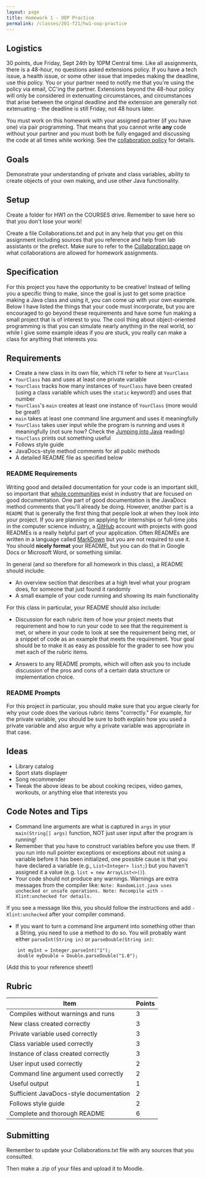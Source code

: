 ```yaml
---
layout: page
title: Homework 1 - OOP Practice
permalink: /classes/201-f21/hw1-oop-practice
---
```


## Logistics
30 points, due Friday, Sept 24th by 10PM Central time. Like all assignments, there is a 48-hour, no questions asked extensions policy. If you have a tech issue, a health issue, or some other issue that impedes making the deadline, use this policy. You or your partner need to notify me that you're using the policy via email, CC'ing the partner. Extensions beyond the 48-hour policy will only be considered in extenuating circumstances, and circumstances that arise between the original deadline and the extension are generally not extenuating - the deadline is still Friday, not 48 hours later.

You must work on this homework with your assigned partner (if you have one) via pair programming. That means that you cannot write **any** code without your partner and you must both be fully engaged and discussing the code at all times while working. See the [collaboration policy](collaboration) for details.

## Goals
Demonstrate your understanding of private and class variables, ability to create objects of your own making, and use other Java functionality.

## Setup
Create a folder for HW1 on the COURSES drive. Remember to save here so that you don't lose your work!

Create a file Collaborations.txt and put in any help that you get on this assignment including sources that you reference and help from lab assistants or the prefect. Make sure to refer to the [Collaboration page](collaboration) on what collaborations are allowed for homework assignments.

## Specification
For this project you have the opportunity to be creative! Instead of telling you a specific thing to make, since the goal is just to get some practice making a Java class and using it, you can come up with your own example. Below I have listed the things that your code must incorporate, but you are encouraged to go beyond these requirements and have some fun making a small project that is of interest to you. The cool thing about object-oriented programming is that you can simulate nearly anything in the real world, so while I give some example ideas if you are stuck, you really can make a class for anything that interests you.

## Requirements
* Create a new class in its own file, which I'll refer to here at `YourClass`
* `YourClass` has and uses at least one private variable
* `YourClass` tracks how many instances of `YourClass` have been created (using a class variable which uses the `static` keyword!) and uses that number
* `YourClass`'s `main` creates at least one instance of `YourClass` (more would be great!)
* `main` takes at least one command line argument and uses it meaningfully
* `YourClass` takes user input while the program is running and uses it meaningfully (not sure how? Check the [Jumping into Java](jumping_java) reading)
* `YourClass` prints out something useful 
* Follows style guide
* JavaDocs-style method comments for all public methods
* A detailed README file as specified below

### README Requirements
Writing good and detailed documentation for your code is an important skill, so important that [whole communities](https://www.writethedocs.org/) exist in industry that are focused on good documentation. 
One part of good documentation is the JavaDocs method comments that you'll already be doing. 
However, another part is a ```README``` that is generally the first thing that people look at when they look into your project.
If you are planning on applying for internships or full-time jobs in the computer science industry, a [GitHub](https://github.com/) account with projects with good READMEs is a really helpful part of your application. 
Often READMEs are written in a language called [MarkDown](https://www.markdownguide.org/) but you are not required to use it.
You should **nicely format** your README, but you can do that in Google Docs or Microsoft Word, or something similar.

In general (and so therefore for all homework in this class), a README should include:

* An overview section that describes at a high level what your program does, for someone that just found it randomly
* A small example of your code running and showing its main functionality

For this class in particular, your README should also include:

* Discussion for each rubric item of how your project meets that requirement and how to run your code to see that the requirement is met, or where in your code to look at see the requirement being met, or a snippet of code as an example that meets the requirement. Your goal should be to make it as easy as possible for the grader to see how you met each of the rubric items.

* Answers to any README prompts, which will often ask you to include discussion of the pros and cons of a certain data structure or implementation choice. 

### README Prompts
For this project in particular, you should make sure that you argue clearly for why your code does the various rubric items "correctly."
For example, for the private variable, you should be sure to both explain how you used a private variable and also argue why a private variable was appropriate in that case.

## Ideas
* Library catalog
* Sport stats displayer
* Song recommender
* Tweak the above ideas to be about cooking recipes, video games, workouts, or anything else that interests you

## Code Notes and Tips
* Command line arguments are what is captured in `args` in your `main(String[] args)` function, NOT just user input after the program is running!
* Remember that you have to construct variables before you use them. If you run into null pointer exceptions or exceptions about not using a variable before it has been initialized, one possible cause is that you have declared a variable (e.g., `List<Integer> list;`) but you haven't assigned it a value (e.g. `list = new ArrayList<>()`).
* Your code should not produce any warnings. Warnings are extra messages from the compiler like:
      ```
      Note: RandomList.java uses unchecked or unsafe operations.
      Note: Recompile with -Xlint:unchecked for details.
      ```
      
If you see a message like this, you should follow the instructions and add `-Xlint:unchecked` after your compiler command.

* If you want to turn a command line argument into something other than a String, you need to use a method to do so. You will probably want either `parseInt(String in)` or `parseDouble(String in)`:
```
    int myInt = Integer.parseInt("1");
    double myDouble = Double.parseDouble("1.0");
```
(Add this to your reference sheet!)

## Rubric

| Item | Points |
| ------ | -------- |
| Compiles without warnings and runs | 3 |
| New class created correctly | 3 |
| Private variable used correctly | 3 |
| Class variable used correctly | 3 |
| Instance of class created correctly | 3 |
| User input used correctly | 2 |
| Command line argument used correctly | 2 |
| Useful output | 1 |
| Sufficient JavaDocs-style documentation | 2 |
| Follows style guide | 2 |
| Complete and thorough README | 6 |

## Submitting
Remember to update your Collaborations.txt file with any sources that you consulted.

Then make a .zip of your files and upload it to Moodle.